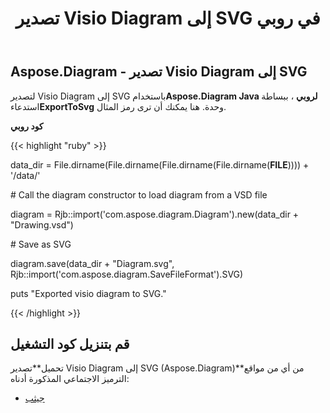 ﻿---
title: تصدير Visio Diagram إلى SVG في روبي
type: docs
weight: 50
url: /ar/java/export-visio-diagram-to-svg-in-ruby/
---
## **Aspose.Diagram - تصدير Visio Diagram إلى SVG**
 لتصدير Visio Diagram إلى SVG باستخدام**Aspose.Diagram Java لروبي** ، ببساطة استدعاء**ExportToSvg** وحدة. هنا يمكنك أن ترى رمز المثال.

**كود روبي**

{{< highlight "ruby" >}}

 data_dir = File.dirname(File.dirname(File.dirname(File.dirname(__FILE__)))) + '/data/'

\# Call the diagram constructor to load diagram from a VSD file

diagram = Rjb::import('com.aspose.diagram.Diagram').new(data_dir + "Drawing.vsd")

\# Save as SVG

diagram.save(data_dir + "Diagram.svg", Rjb::import('com.aspose.diagram.SaveFileFormat').SVG)

puts "Exported visio diagram to SVG."

{{< /highlight >}}
## **قم بتنزيل كود التشغيل**
 تحميل**تصدير Visio Diagram إلى SVG (Aspose.Diagram)**من أي من مواقع الترميز الاجتماعي المذكورة أدناه:

- [جيثب](https://github.com/asposediagram/Aspose.Diagram-for-Java/blob/master/Plugins/Aspose_Diagram_Java_for_Ruby/lib/asposediagramjava/Export/exporttosvg.rb)
